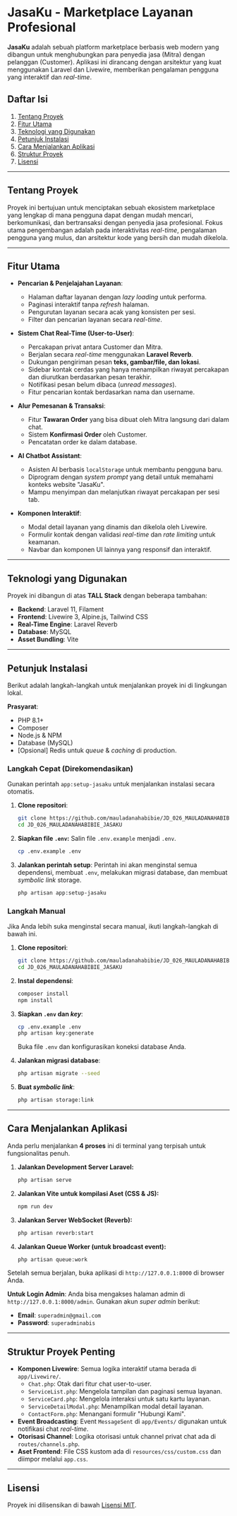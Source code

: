 # JasaKu - Marketplace Layanan Profesional

**JasaKu** adalah sebuah platform marketplace berbasis web modern yang dibangun untuk menghubungkan para penyedia jasa (Mitra) dengan pelanggan (Customer). Aplikasi ini dirancang dengan arsitektur yang kuat menggunakan Laravel dan Livewire, memberikan pengalaman pengguna yang interaktif dan *real-time*.

## Daftar Isi

1.  [Tentang Proyek](#tentang-proyek)
2.  [Fitur Utama](#fitur-utama)
3.  [Teknologi yang Digunakan](#teknologi-yang-digunakan)
4.  [Petunjuk Instalasi](#petunjuk-instalasi)
5.  [Cara Menjalankan Aplikasi](#cara-menjalankan-aplikasi)
6.  [Struktur Proyek](#struktur-proyek-penting)
7.  [Lisensi](#lisensi)

-----

## Tentang Proyek

Proyek ini bertujuan untuk menciptakan sebuah ekosistem marketplace yang lengkap di mana pengguna dapat dengan mudah mencari, berkomunikasi, dan bertransaksi dengan penyedia jasa profesional. Fokus utama pengembangan adalah pada interaktivitas *real-time*, pengalaman pengguna yang mulus, dan arsitektur kode yang bersih dan mudah dikelola.

-----

## Fitur Utama

  - **Pencarian & Penjelajahan Layanan**:

      - Halaman daftar layanan dengan *lazy loading* untuk performa.
      - Paginasi interaktif tanpa *refresh* halaman.
      - Pengurutan layanan secara acak yang konsisten per sesi.
      - Filter dan pencarian layanan secara *real-time*.

  - **Sistem Chat Real-Time (User-to-User)**:

      - Percakapan privat antara Customer dan Mitra.
      - Berjalan secara *real-time* menggunakan **Laravel Reverb**.
      - Dukungan pengiriman pesan **teks, gambar/file, dan lokasi**.
      - Sidebar kontak cerdas yang hanya menampilkan riwayat percakapan dan diurutkan berdasarkan pesan terakhir.
      - Notifikasi pesan belum dibaca (*unread messages*).
      - Fitur pencarian kontak berdasarkan nama dan username.

  - **Alur Pemesanan & Transaksi**:

      - Fitur **Tawaran Order** yang bisa dibuat oleh Mitra langsung dari dalam chat.
      - Sistem **Konfirmasi Order** oleh Customer.
      - Pencatatan order ke dalam database.

  - **AI Chatbot Assistant**:

      - Asisten AI berbasis `localStorage` untuk membantu pengguna baru.
      - Diprogram dengan *system prompt* yang detail untuk memahami konteks website "JasaKu".
      - Mampu menyimpan dan melanjutkan riwayat percakapan per sesi tab.

  - **Komponen Interaktif**:

      - Modal detail layanan yang dinamis dan dikelola oleh Livewire.
      - Formulir kontak dengan validasi *real-time* dan *rate limiting* untuk keamanan.
      - Navbar dan komponen UI lainnya yang responsif dan interaktif.

-----

## Teknologi yang Digunakan

Proyek ini dibangun di atas **TALL Stack** dengan beberapa tambahan:

  * **Backend**: Laravel 11, Filament
  * **Frontend**: Livewire 3, Alpine.js, Tailwind CSS
  * **Real-Time Engine**: Laravel Reverb
  * **Database**: MySQL
  * **Asset Bundling**: Vite

-----

## Petunjuk Instalasi

Berikut adalah langkah-langkah untuk menjalankan proyek ini di lingkungan lokal.

**Prasyarat**:

  * PHP 8.1+
  * Composer
  * Node.js & NPM
  * Database (MySQL)
  * [Opsional] Redis untuk *queue* & *caching* di production.

### Langkah Cepat (Direkomendasikan)

Gunakan perintah `app:setup-jasaku` untuk menjalankan instalasi secara otomatis.

1.  **Clone repositori**:

    ```bash
    git clone https://github.com/mauladanahabibie/JD_026_MAULADANAHABIBIE_JASAKU.git
    cd JD_026_MAULADANAHABIBIE_JASAKU
    ```

2.  **Siapkan file `.env`:**
    Salin file `.env.example` menjadi `.env`.

    ```bash
    cp .env.example .env
    ```

3.  **Jalankan perintah setup**:
    Perintah ini akan menginstal semua dependensi, membuat `.env`, melakukan migrasi database, dan membuat *symbolic link* storage.

    ```bash
    php artisan app:setup-jasaku
    ```

### Langkah Manual

Jika Anda lebih suka menginstal secara manual, ikuti langkah-langkah di bawah ini.

1.  **Clone repositori**:

    ```bash
    git clone https://github.com/mauladanahabibie/JD_026_MAULADANAHABIBIE_JASAKU.git
    cd JD_026_MAULADANAHABIBIE_JASAKU
    ```

2.  **Instal dependensi**:

    ```bash
    composer install
    npm install
    ```

3.  **Siapkan `.env` dan *key***:

    ```bash
    cp .env.example .env
    php artisan key:generate
    ```

    Buka file `.env` dan konfigurasikan koneksi database Anda.

4.  **Jalankan migrasi database**:

    ```bash
    php artisan migrate --seed
    ```

5.  **Buat *symbolic link***:

    ```bash
    php artisan storage:link
    ```

-----


## Cara Menjalankan Aplikasi

Anda perlu menjalankan **4 proses** ini di terminal yang terpisah untuk fungsionalitas penuh.

1.  **Jalankan Development Server Laravel:**

    ```bash
    php artisan serve
    ```

2.  **Jalankan Vite untuk kompilasi Aset (CSS & JS):**

    ```bash
    npm run dev
    ```

3.  **Jalankan Server WebSocket (Reverb):**

    ```bash
    php artisan reverb:start
    ```

4.  **Jalankan Queue Worker (untuk broadcast event):**

    ```bash
    php artisan queue:work
    ```

Setelah semua berjalan, buka aplikasi di `http://127.0.0.1:8000` di browser Anda.

**Untuk Login Admin**:
Anda bisa mengakses halaman admin di `http://127.0.0.1:8000/admin`. Gunakan akun *super admin* berikut:

  - **Email**: `superadmin@gmail.com`
  - **Password**: `superadminabis`


-----

## Struktur Proyek Penting

  * **Komponen Livewire**: Semua logika interaktif utama berada di `app/Livewire/`.
      * `Chat.php`: Otak dari fitur chat user-to-user.
      * `ServiceList.php`: Mengelola tampilan dan paginasi semua layanan.
      * `ServiceCard.php`: Mengelola interaksi untuk satu kartu layanan.
      * `ServiceDetailModal.php`: Menampilkan modal detail layanan.
      * `ContactForm.php`: Menangani formulir "Hubungi Kami".
  * **Event Broadcasting**: Event `MessageSent` di `app/Events/` digunakan untuk notifikasi chat *real-time*.
  * **Otorisasi Channel**: Logika otorisasi untuk channel privat chat ada di `routes/channels.php`.
  * **Aset Frontend**: File CSS kustom ada di `resources/css/custom.css` dan diimpor melalui `app.css`.

-----

## Lisensi

Proyek ini dilisensikan di bawah [Lisensi MIT](LICENSE.md).